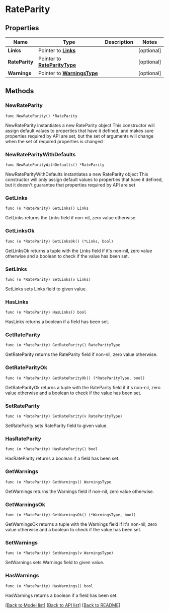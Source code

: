 # RateParity

## Properties

Name | Type | Description | Notes
------------ | ------------- | ------------- | -------------
**Links** | Pointer to [**Links**](Links.md) |  | [optional] 
**RateParity** | Pointer to [**RateParityType**](RateParityType.md) |  | [optional] 
**Warnings** | Pointer to [**WarningsType**](WarningsType.md) |  | [optional] 

## Methods

### NewRateParity

`func NewRateParity() *RateParity`

NewRateParity instantiates a new RateParity object
This constructor will assign default values to properties that have it defined,
and makes sure properties required by API are set, but the set of arguments
will change when the set of required properties is changed

### NewRateParityWithDefaults

`func NewRateParityWithDefaults() *RateParity`

NewRateParityWithDefaults instantiates a new RateParity object
This constructor will only assign default values to properties that have it defined,
but it doesn't guarantee that properties required by API are set

### GetLinks

`func (o *RateParity) GetLinks() Links`

GetLinks returns the Links field if non-nil, zero value otherwise.

### GetLinksOk

`func (o *RateParity) GetLinksOk() (*Links, bool)`

GetLinksOk returns a tuple with the Links field if it's non-nil, zero value otherwise
and a boolean to check if the value has been set.

### SetLinks

`func (o *RateParity) SetLinks(v Links)`

SetLinks sets Links field to given value.

### HasLinks

`func (o *RateParity) HasLinks() bool`

HasLinks returns a boolean if a field has been set.

### GetRateParity

`func (o *RateParity) GetRateParity() RateParityType`

GetRateParity returns the RateParity field if non-nil, zero value otherwise.

### GetRateParityOk

`func (o *RateParity) GetRateParityOk() (*RateParityType, bool)`

GetRateParityOk returns a tuple with the RateParity field if it's non-nil, zero value otherwise
and a boolean to check if the value has been set.

### SetRateParity

`func (o *RateParity) SetRateParity(v RateParityType)`

SetRateParity sets RateParity field to given value.

### HasRateParity

`func (o *RateParity) HasRateParity() bool`

HasRateParity returns a boolean if a field has been set.

### GetWarnings

`func (o *RateParity) GetWarnings() WarningsType`

GetWarnings returns the Warnings field if non-nil, zero value otherwise.

### GetWarningsOk

`func (o *RateParity) GetWarningsOk() (*WarningsType, bool)`

GetWarningsOk returns a tuple with the Warnings field if it's non-nil, zero value otherwise
and a boolean to check if the value has been set.

### SetWarnings

`func (o *RateParity) SetWarnings(v WarningsType)`

SetWarnings sets Warnings field to given value.

### HasWarnings

`func (o *RateParity) HasWarnings() bool`

HasWarnings returns a boolean if a field has been set.


[[Back to Model list]](../README.md#documentation-for-models) [[Back to API list]](../README.md#documentation-for-api-endpoints) [[Back to README]](../README.md)


